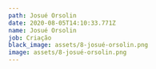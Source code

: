 ```yaml
---
path: Josué Orsolin
date: 2020-08-05T14:10:33.771Z
name: Josué Orsolin
job: Criação
black_image: assets/8-josué-orsolin.png
image: assets/8-josué-orsolin.png
---
```

